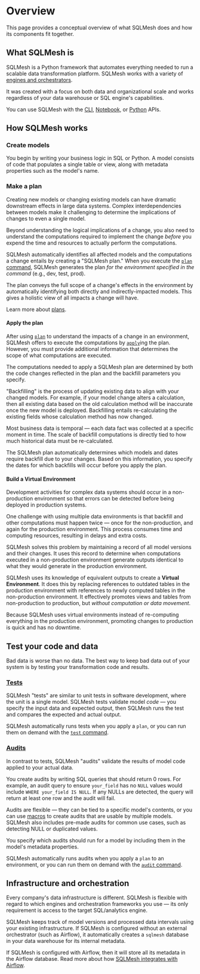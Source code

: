 # Overview

This page provides a conceptual overview of what SQLMesh does and how its components fit together.

## What SQLMesh is
SQLMesh is a Python framework that automates everything needed to run a scalable data transformation platform. SQLMesh works with a variety of [engines and orchestrators](../integrations/overview.md).

It was created with a focus on both data and organizational scale and works regardless of your data warehouse or SQL engine's capabilities.

You can use SQLMesh with the [CLI](../reference/cli.md), [Notebook](../reference/notebook.md), or [Python](../reference/python.md) APIs.

## How SQLMesh works
### Create models
You begin by writing your business logic in SQL or Python. A model consists of code that populates a single table or view, along with metadata properties such as the model's name.

### Make a plan
Creating new models or changing existing models can have dramatic downstream effects in large data systems. Complex interdependencies between models make it challenging to determine the implications of changes to even a single model.

Beyond understanding the logical implications of a change, you also need to understand the computations required to implement the change *before* you expend the time and resources to actually perform the computations.

SQLMesh automatically identifies all affected models and the computations a change entails by creating a "SQLMesh plan." When you execute the [`plan` command](../reference/cli.md#plan), SQLMesh generates the plan *for the environment specified in the command* (e.g., dev, test, prod).

The plan conveys the full scope of a change's effects in the environment by automatically identifying both directly and indirectly-impacted models. This gives a holistic view of all impacts a change will have.

Learn more about [plans](./plans.md).

#### Apply the plan
After using [`plan`](../reference/cli.md#plan) to understand the impacts of a change in an environment, SQLMesh offers to execute the computations by [`apply`](./plans.md#plan-application)ing the plan. However, you must provide additional information that determines the scope of what computations are executed.

The computations needed to apply a SQLMesh plan are determined by both the code changes reflected in the plan and the backfill parameters you specify.

"Backfilling" is the process of updating existing data to align with your changed models. For example, if your model change alters a calculation, then all existing data based on the old calculation method will be inaccurate once the new model is deployed. Backfilling entails re-calculating the existing fields whose calculation method has now changed.

Most business data is temporal &mdash; each data fact was collected at a specific moment in time. The scale of backfill computations is directly tied to how much historical data must be re-calculated.

The SQLMesh plan automatically determines which models and dates require backfill due to your changes. Based on this information, you specify the dates for which backfills will occur before you apply the plan.

#### Build a Virtual Environment
Development activities for complex data systems should occur in a non-production environment so that errors can be detected before being deployed in production systems.

One challenge with using multiple data environments is that backfill and other computations must happen twice &mdash; once for the non-production, and again for the production environment. This process consumes time and computing resources, resulting in delays and extra costs.

SQLMesh solves this problem by maintaining a record of all model versions and their changes. It uses this record to determine when computations executed in a non-production environment generate outputs identical to what they would generate in the production environment.

SQLMesh uses its knowledge of equivalent outputs to create a **Virtual Environment**. It does this by replacing references to outdated tables in the production environment with references to newly computed tables in the non-production environment. It effectively promotes views and tables from non-production to production, but *without computation or data movement*.

Because SQLMesh uses virtual environments instead of re-computing everything in the production environment, promoting changes to production is quick and has no downtime.

## Test your code and data
Bad data is worse than no data. The best way to keep bad data out of your system is by testing your transformation code and results.

### [Tests](./tests.md)
SQLMesh "tests" are similar to unit tests in software development, where the unit is a single model. SQLMesh tests validate model *code* &mdash; you specify the input data and expected output, then SQLMesh runs the test and compares the expected and actual output.

SQLMesh automatically runs tests when you apply a `plan`, or you can run them on demand with the [`test` command](../reference/cli.md#test).

### [Audits](./audits.md)
In contrast to tests, SQLMesh "audits" validate the results of model code applied to your actual data.

You create audits by writing SQL queries that should return 0 rows. For example, an audit query to ensure `your_field` has no `NULL` values would include `WHERE your_field IS NULL`. If any NULLs are detected, the query will return at least one row and the audit will fail.

Audits are flexible &mdash; they can be tied to a specific model's contents, or you can use [macros](./macros/overview.md) to create audits that are usable by multiple models. SQLMesh also includes pre-made audits for common use cases, such as detecting NULL or duplicated values.

You specify which audits should run for a model by including them in the model's metadata properties.

SQLMesh automatically runs audits when you apply a `plan` to an environment, or you can run them on demand with the [`audit` command](../reference/cli.md#audit).

## Infrastructure and orchestration
Every company's data infrastructure is different. SQLMesh is flexible with regard to which engines and orchestration frameworks you use &mdash; its only requirement is access to the target SQL/analytics engine.

SQLMesh keeps track of model versions and processed data intervals using your existing infrastructure. If SQLMesh is configured without an external orchestrator (such as Airflow), it automatically creates a `sqlmesh` database in your data warehouse for its internal metadata.

If SQLMesh is configured with Airflow, then it will store all its metadata in the Airflow database. Read more about how [SQLMesh integrates with Airflow](../integrations/airflow.md).
